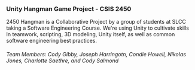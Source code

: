 ### Unity Hangman Game Project - CSIS 2450

2450 Hangman is a Collaborative Project by a group of students at SLCC taking a Software Engineering Course. We're using Unity to cultivate skills In teamwork, scripting, 3D modeling, Unity itself, as well as common software engineering best practices. 

###### Team Members: Cody Gibby, Joseph Harringotn, Condie Howell, Nikolas Jones, Charlotte Saethre, and Cody Salmond

